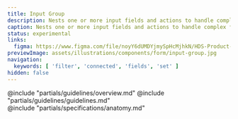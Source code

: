 ```yaml
---
title: Input Group
description: Nests one or more input fields and actions to handle complex filtering and multi-directional data collection.
caption: Nests one or more input fields and actions to handle complex filtering and multi-directional data collection.
status: experimental
links:
  figma: https://www.figma.com/file/noyY6dUMDYjmySpHcMjhkN/HDS-Product---Components?node-id=30582%3A48492&t=WorSh0N6lvzHicLK-1
previewImage: assets/illustrations/components/form/input-group.jpg
navigation:
  keywords: [ 'filter', 'connected', 'fields', 'set' ]
hidden: false
---
```


<section data-tab="Guidelines">
  @include "partials/guidelines/overview.md"
  @include "partials/guidelines/guidelines.md"
</section>

<section data-tab="Code">
</section>

<section data-tab="Specifications">
  @include "partials/specifications/anatomy.md"
</section>

<section data-tab="Accessibility">
</section>